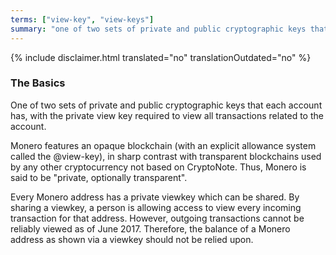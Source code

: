 ```yaml
---
terms: ["view-key", "view-keys"]
summary: "one of two sets of private and public cryptographic keys that each account has, with the private view key required to view all transactions related to the account"
---
```


{% include disclaimer.html translated="no" translationOutdated="no" %}
### The Basics

One of two sets of private and public cryptographic keys that each account has, with the private view key required to view all transactions related to the account.

Monero features an opaque blockchain (with an explicit allowance system called the @view-key), in sharp contrast with transparent blockchains used by any other cryptocurrency not based on CryptoNote. Thus, Monero is said to be "private, optionally transparent".

Every Monero address has a private viewkey which can be shared.  By sharing a viewkey, a person is allowing access to view every incoming transaction for that address.  However, outgoing transactions cannot be reliably viewed as of June 2017. Therefore, the balance of a Monero address as shown via a viewkey should not be relied upon.
